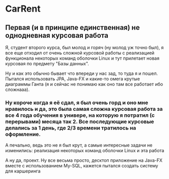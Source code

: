 # CarRent

## Первая (и в принципе единственная) не однодневная курсовая работа
Я, студент второго курса, был молод и горяч (ну молод уж точно был), я все еще отходил от очень сложной курсовой работы 
с реализацией функционала некоторых команд оболочки Linux и тут прилетает новая курсовая по предмету "Базы данных".

Ну и как это обычно бывает что впереди у нас зад, то туда я и пошел. Пытался использовать JPA, Java-FX и 
какие-то омега крутые диаграммы Ганта (я и сейчас не понимаю как оно там все работает ибо сложнааа).

### Ну короче когда я её сдал, я был очень горд и оно мне нравилось и да, это была самая сложна курсовая работа за все 4 года обучения в универе, на которую я потратил (с перерывами) месяца так 2. Все последующие курсовые делались за 1 день, где 2/3 времени тратилось на оформление. 
А печально, ведь это не я был крут, а самые интересные задачи не изменились: реализация некоторых команд оболочки Linux и эта работа




А ну да, проект. Ну все весьма просто, десктоп приложение на Java-FX вместе с использованием My-SQL, кажется пытался создать систему для каршеринга
